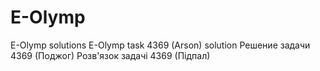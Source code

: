 # E-Olymp
E-Olymp solutions
E-Olymp task 4369 (Arson) solution
Решение задачи 4369 (Поджог) 
Розв'язок задачі 4369 (Підпал) 

